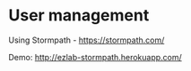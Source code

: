 User management
=======

Using Stormpath - https://stormpath.com/

Demo: http://ezlab-stormpath.herokuapp.com/
